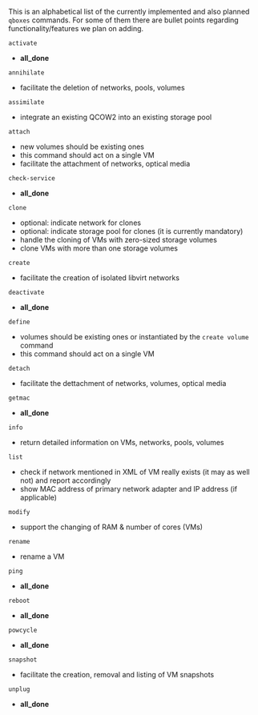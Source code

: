 This is an alphabetical list of the currently implemented and also planned `qboxes` commands. For some of them there are bullet points regarding functionality/features we plan on adding.

`activate`
* __all_done__

`annihilate`
* facilitate the deletion of networks, pools, volumes

`assimilate`
* integrate an existing QCOW2 into an existing storage pool

`attach`
* new volumes should be existing ones 
* this command should act on a single VM
* facilitate the attachment of networks, optical media

`check-service`
* __all_done__

`clone`
* optional: indicate network for clones
* optional: indicate storage pool for clones (it is currently mandatory)
* handle the cloning of VMs with zero-sized storage volumes
* clone VMs with more than one storage volumes

`create`
* facilitate the creation of isolated libvirt networks

`deactivate`
* __all_done__

`define`
* volumes should be existing ones or instantiated by the `create volume` command
* this command should act on a single VM

`detach`
* facilitate the dettachment of networks, volumes, optical media

`getmac`
* __all_done__

`info`
* return detailed information on VMs, networks, pools, volumes

`list`
* check if network mentioned in XML of VM really exists (it may as well not) and report accordingly
* show MAC address of primary network adapter and IP address (if applicable)

`modify`
* support the changing of RAM & number of cores (VMs)

`rename`
* rename a VM

`ping`
* __all_done__

`reboot`
* __all_done__

`powcycle`
* __all_done__

`snapshot`
* facilitate the creation, removal and listing of VM snapshots

`unplug`
* __all_done__
